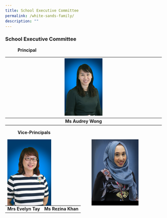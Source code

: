 ```yaml
---
title: School Executive Committee
permalink: /white-sands-family/
description: ""
---
```

### **School Executive Committee**

<figure>
<figcaption><strong>  Principal
	</strong></figcaption>
</figure>

| <img src="/images/princpal.jpg" style="width:25%"> |
|:---:|
| **Ms Audrey Wong** |

<figure>
<figcaption><strong>  Vice-Principals
	</strong></figcaption>
</figure>

<img src="/images/viceprincipal1.jpg" style="width:30%;margin-right:75px;" align = "right">
<img src="/images/viceprincipal.jpg" style="width:28%;margin-right:130px;" align = "right">


<br clear="left">

| | |
|:---:|:---:|
| **Mrs Evelyn Tay** | **Ms Rezina Khan** |



